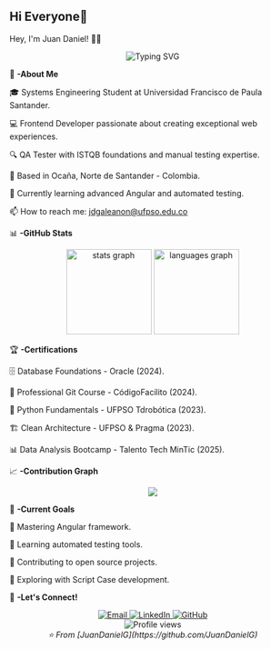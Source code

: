 ## Hi Everyone👋
Hey, I'm Juan Daniel! 👨‍💻
<div align="center">
  <img src="https://readme-typing-svg.herokuapp.com?font=Fira+Code&pause=1000&color=E94560&center=true&vCenter=true&width=435&lines=Frontend+Developer;QA+Tester;Systems+Engineering+Student;Always+learning+new+things" alt="Typing SVG" />
</div>

🚀 **-About Me**

🎓 Systems Engineering Student at Universidad Francisco de Paula Santander.

💻 Frontend Developer passionate about creating exceptional web experiences.

🔍 QA Tester with ISTQB foundations and manual testing expertise.

📍 Based in Ocaña, Norte de Santander - Colombia.

🌱 Currently learning advanced Angular and automated testing.

📫 How to reach me: jdgaleanon@ufpso.edu.co



📊 **-GitHub Stats**

<div align="center">
  <img src="https://github-readme-stats.vercel.app/api?username=JuanDanielG&hide_title=false&hide_rank=false&show_icons=true&include_all_commits=true&count_private=true&disable_animations=false&theme=radical&locale=en&hide_border=true" height="150" alt="stats graph"  />
  <img src="https://github-readme-stats.vercel.app/api/top-langs?username=JuanDanielG&locale=en&hide_title=false&layout=compact&card_width=320&langs_count=5&theme=radical&hide_border=true" height="150" alt="languages graph"  />
</div>

🏆 **-Certifications**

🗄️ Database Foundations - Oracle (2024).

🔧 Professional Git Course - CódigoFacilito (2024).

🐍 Python Fundamentals - UFPSO Tdrobótica (2023).

🏗️ Clean Architecture - UFPSO & Pragma (2023).

📊 Data Analysis Bootcamp - Talento Tech MinTic (2025).



📈 **-Contribution Graph**

<div align="center">
  <img src="https://github-readme-activity-graph.vercel.app/graph?username=JuanDanielG&theme=radical&hide_border=true&area=true" />
</div>

🎯 **-Current Goals**

🚀 Mastering Angular framework.

🤖 Learning automated testing tools.

🔧 Contributing to open source projects.

📱 Exploring with Script Case development.


🤝 **-Let's Connect!**

<div align="center">
  <a href="mailto:jdgaleanon@ufpso.edu.co">
    <img src="https://img.shields.io/badge/Email-D14836?style=for-the-badge&logo=gmail&logoColor=white" alt="Email" />
  </a>
  
  <a href="https://www.linkedin.com/in/juan-daniel-galeano-navarro-47859b270/">
    <img src="https://img.shields.io/badge/LinkedIn-0077B5?style=for-the-badge&logo=linkedin&logoColor=white" alt="LinkedIn" />
  </a>
  
  <a href="https://github.com/JuanDanielG">
    <img src="https://img.shields.io/badge/GitHub-100000?style=for-the-badge&logo=github&logoColor=white" alt="GitHub" />
  </a>
  
</div>

<div align="center">
  <img src="https://komarev.com/ghpvc/?username=JuanDanielG&color=E94560&style=for-the-badge" alt="Profile views" />
</div>

<div align="center">
  <i>⭐️ From [JuanDanielG](https://github.com/JuanDanielG)</i>
</div>

